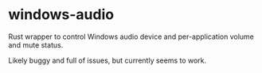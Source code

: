 # windows-audio

Rust wrapper to control Windows audio device and per-application volume and mute
status.

Likely buggy and full of issues, but currently seems to work.

